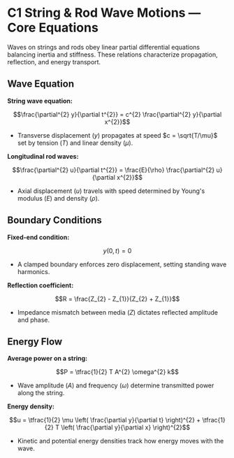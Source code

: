 # C1 String & Rod Wave Motions — Core Equations

Waves on strings and rods obey linear partial differential equations balancing inertia and stiffness. These relations characterize propagation, reflection, and energy transport.

## Wave Equation
**String wave equation:**

$$\frac{\partial^{2} y}{\partial t^{2}} = c^{2} \frac{\partial^{2} y}{\partial x^{2}}$$

- Transverse displacement $(y)$ propagates at speed $c = \sqrt{T/\mu}$ set by tension $(T)$ and linear density $(\mu)$.

**Longitudinal rod waves:**

$$\frac{\partial^{2} u}{\partial t^{2}} = \frac{E}{\rho} \frac{\partial^{2} u}{\partial x^{2}}$$

- Axial displacement $(u)$ travels with speed determined by Young's modulus $(E)$ and density $(\rho)$.


## Boundary Conditions
**Fixed-end condition:**

$$y(0,t) = 0$$

- A clamped boundary enforces zero displacement, setting standing wave harmonics.

**Reflection coefficient:**

$$R = \frac{Z_{2} - Z_{1}}{Z_{2} + Z_{1}}$$

- Impedance mismatch between media $(Z)$ dictates reflected amplitude and phase.


## Energy Flow
**Average power on a string:**

$$P = \tfrac{1}{2} T A^{2} \omega^{2} k$$

- Wave amplitude $(A)$ and frequency $(\omega)$ determine transmitted power along the string.

**Energy density:**

$$u = \tfrac{1}{2} \mu \left( \frac{\partial y}{\partial t} \right)^{2} + \tfrac{1}{2} T \left( \frac{\partial y}{\partial x} \right)^{2}$$

- Kinetic and potential energy densities track how energy moves with the wave.
